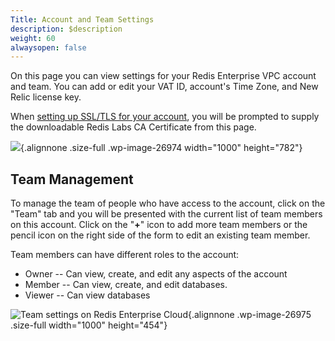 ```yaml
---
Title: Account and Team Settings
description: $description
weight: 60
alwaysopen: false
---
```

On this page you can view settings for your Redis Enterprise VPC account
and team. You can add or edit your VAT ID, account's Time Zone, and New
Relic license key.

When [setting up SSL/TLS for your
account](/redis-cloud-documentation/administration/configuration/securing-redis-cloud-connections/),
you will be prompted to supply the downloadable Redis Labs CA
Certificate from this page.

![](/images/rv/settings.png){.alignnone .size-full
.wp-image-26974 width="1000" height="782"}

Team Management
---------------

To manage the team of people who have access to the account, click on
the "Team" tab and you will be presented with the current list of team
members on this account. Click on the "**+**" icon to add more team
members or the pencil icon on the right side of the form to edit an
existing team member.

Team members can have different roles to the account:

-   Owner -- Can view, create, and edit any aspects of the account
-   Member -- Can view, create, and edit databases.
-   Viewer -- Can view databases

![Team settings on Redis Enterprise
Cloud](/images/rv/settings_team.png){.alignnone
.wp-image-26975 .size-full width="1000" height="454"}
